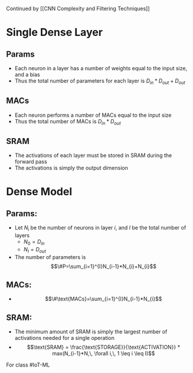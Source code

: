 Continued by [[CNN Complexity and Filtering Techniques]]

# Single Dense Layer
## Params
- Each neuron in a layer has a number of weights equal to the input size, and a bias
- Thus the total number of parameters for each layer is $D_{in} * D_{out}+D_{out}$
## MACs
- Each neuron performs a number of MACs equal to the input size
- Thus the total number of MACs is $D_{in}*D_{out}$
## SRAM
- The activations of each layer must be stored in SRAM during the forward pass
- The activations is simply the output dimension
# Dense Model
## Params:
- Let $N_{i}$ be the number of neurons in layer $i$, and $I$ be the total number of layers
	- $N_{0}=D_{in}$
	- $N_{I}=D_{out}$
- The number of parameters is $$\#P=\sum_{i=1}^{I}N_{i-1}*N_{i}+N_{i}$$
## MACs:
- $$\#\text{MACs}=\sum_{i=1}^{I}N_{i-1}*N_{i}$$
## SRAM:
- The minimum amount of SRAM is simply the largest number of activations needed for a single operation
- $$\text{SRAM} = \frac{\text{STORAGE}}{\text{ACTIVATION}} * max(N_{i-1}*N,\, \forall i,\,  1 \leq i \leq I)$$

For class #IoT-ML 